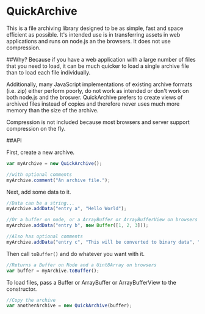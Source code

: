 QuickArchive
============

This is a file archiving library designed to be as simple, fast and space efficient
as possible. It's intended use is in transferring assets in web applications and
runs on node.js an the browsers. It does not use compression.




##Why?
Because if you have a web application with a large number of files that you need
to load, it can be much quicker to load a single archive file than to load each file
individually.

Additionally, many JavaScript implementations of existing archive formats (i.e. zip) either
perform poorly, do not work as intended or don't work on both node.js and the broswer.
QuickArchive prefers to create views of archived files instead of copies and therefore
never uses much more memory than the size of the archive.

Compression is not included because most browsers and server support compression
on the fly.




##API

First, create a new archive.

```javascript
var myArchive = new QuickArchive();

//with optional comments
myArchive.comment("An archive file.");
```

Next, add some data to it.

```javascript
//Data can be a string...
myArchive.addData("entry a", "Hello World");

//Or a buffer on node, or a ArrayBuffer or ArrayBufferView on browsers
myArchive.addData("entry b", new Buffer([1, 2, 3]));

//Also has optional comments
myArchive.addData("entry c", "This will be converted to binary data", "This is a text comment.");
```

Then call `toBuffer()` and do whatever you want with it.

```javascript
//Returns a Buffer on Node and a Uint8Array on browsers
var buffer = myArchive.toBuffer();
```

To load files, pass a Buffer or ArrayBuffer or ArrayBufferView to the constructor.

```javascript
//Copy the archive
var anotherArchive = new QuickArchive(buffer);
```





























